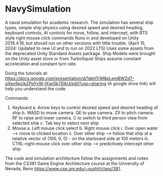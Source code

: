 # NavySimulation
A naval simulation for academic research. The simulation has several ship types, simple ship physics using desired speed and desired heading, keyboard controls, AI controls for move, follow, and intercept, with RTS style right mouse click commands
Runs in and developed on Unity 2018.4.19, but should run on other versions with little trouble. (April 15, 2024: Updated to new UI and to run on 2022 LTS)
Uses some assets from the deprecated Unity Standard Assets package. Ship Models were brought on the Unity asset store or from TurboSquid
Ships assume constant acceleration and constant turn rate.

Doing the tutorials at: https://docs.google.com/presentation/d/1dehTrM8pLemBWZd7-qXev9pUkZPpYvW-lXwi0k7SlkU/edit?usp=sharing (A google drive link) will help you understand the code.

Commands
1. Keyboard
  a. Arrow keys to control desired speed and desired heading of ship
  b. WASD to move camera. QE to yaw camera. ZX to pitch camera. RF to raise and lower camera. C to switch to third person view from selected ship
  c. Tab key to select next ship
2. Mouse
  a. Left mouse click select
  b. Right mouse click
    i. Over open water --> move to clicked location
    ii. Over other ship --> follow that ship at a relative vector of (100, 0, 0) -  on the starboard side at 100 meters
    iii. CTRL-right-mouse click over other ship --> predictively intercept other ship

The code and simulation architecture follow the assignments and notes from the CS381 Game Engine Architecture course at the University of Nevada, Reno
https://www.cse.unr.edu/~sushil/class/381.
